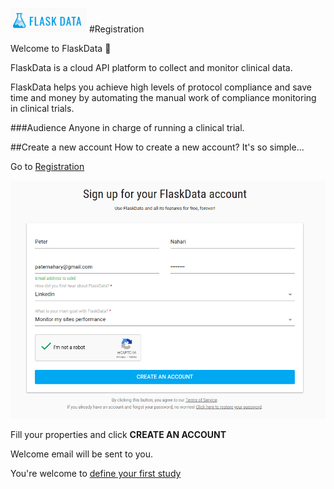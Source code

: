 <a href="https://www.flaskdata.io">![Screenshot](img/flaskdata_logo.PNG)</a>
#Registration

Welcome to FlaskData :tada:

FlaskData is a cloud API platform to collect and monitor clinical data.

FlaskData helps you achieve high levels of protocol compliance and save time and money by automating the manual work of compliance monitoring in clinical trials.  


###Audience
Anyone in charge of running a clinical trial.

##Create a new account
How to create a new account? It's so simple...

Go to <a href="https://app.flaskdata.io/users/register">Registration</a>

![Screenshot](img/customer/registration_page.PNG)

Fill your properties and click **CREATE AN ACCOUNT**

Welcome email will be sent to you.

You're welcome to [define your first study](./first_study.md#define-your-study)
